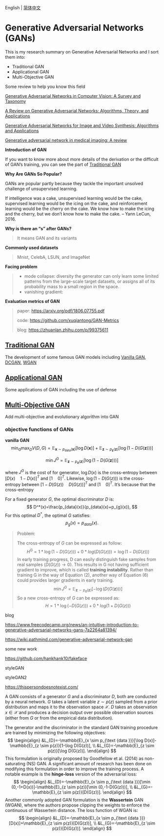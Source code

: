 English | [简体中文](./README.zh-CN.md)


#  Generative Adversarial Networks (GANs)

This is my  research summary on Generative Adversarial Networks and I sort them into:

- Traditional GAN
- Applicational GAN
- Multi-Objective GAN



Some review to help you know this field

[Generative Adversarial Networks in Computer Vision: A Survey and Taxonomy]()

[A Review on Generative Adversarial Networks: Algorithms, Theory, and Applications]()

[Generative Adversarial Networks for Image and Video Synthesis: Algorithms and Applications]()

[Generative adversarial network in medical imaging: A review]()



**Introduction of GAN**

> 

If you want to know more about more details of the derivation or the difficult of GAN’s training, you can see the part of [Traditional GAN](#Traditional-GAN)



**Why Are GANs So Popular?**

GANs are popular partly because they tackle the important unsolved challenge of unsupervised learning.

If intelligence was a cake, unsupervised learning would be the cake, supervised learning would be the icing on the cake, and reinforcement learning would be the cherry on the cake. We know how to make the icing and the cherry, but we don’t know how to make the cake. – Yann LeCun, 2016.



**Why is there an “s” after GANs?**

> It means GAN and its variants



**Commonly used datasets**

> Mnist, CelebA, LSUN, and ImageNet



**Facing problem**

> - mode collapse: diversity the generator can only learn some limited patterns from the large-scale target datasets, or assigns all of its probability mass to a small region in the space.
> - vanishing gradient: 



**Evaluation metrics of GAN**

> paper: https://arxiv.org/pdf/1806.07755.pdf
>
> code: https://github.com/xuqiantong/GAN-Metrics
>
> blog: https://zhuanlan.zhihu.com/p/99375611



## [Traditional GAN](1-Traditional-GAN)

The development of some famous GAN models including <u>Vanilla GAN</u>, <u>DCGAN</u>, <u>WGAN</u>

## [Applicational GAN](2-Applicational-GAN)

Some applications of GAN including the use of defense

## [Multi-Objective GAN](3-Multi-Objective-GAN)

Add multi-objective and evolutionary algorithm into GAN





### objective functions of GANs



**vanilla GAN**
$$
\min _{G} \max _{D} V(D, G)=\mathbb{E}_{\boldsymbol{x} \sim p_{\mathrm{data}}(\boldsymbol{x})}[\log D(\boldsymbol{x})]+\mathbb{E}_{\boldsymbol{z} \sim p_{\boldsymbol{z}}(\boldsymbol{z})}[\log (1-D(G(\boldsymbol{z})))]
$$

$$
\min J^G = \mathbb{E}_{\boldsymbol{z} \sim p_{\boldsymbol{z}}(\boldsymbol{z})}[\log (1-D(G(\boldsymbol{z})))]
$$

where $J^G$ is the cost of for generator, $\log D(x)$ is the cross-entropy between $[D(x) \quad 1-D(x)]^T$ and $[1 \quad 0]^T$. Likewise,  $\log (1-D(G(z)))$ is the cross-entropy between $[1-D(G(z)) \quad D(G(z))]^T$ and $[1 \quad 0]^T$. It’s because that the cross-entropy 

For a fixed generator $G$, the optimal discriminator $D$ is:
$$
D^*(x)=\frac{p_{data}(x)}{p_{data}(x)+p_{g}(x)},
$$
For this optimal $D^*$, the optimal $G$ satisfies:
$$
p_g(x) =p_{data}(x).
$$

> Problem: 
>
> The cross-entropy of $G$ can be expressed as follow:
> $$
> H^G = 1 * \log(1-D(G(z))) + 0*log(D(G(z))) = \log(1-D(G(z)))
> $$
> In early training progress, D can easily distinguish fake samples from real samples ($D(G(z)) \rightarrow 0$). This results in G not having sufficient gradient to improve, which is called **training instability**. Rather than training G in the way of Equation (2), another way of Equation (6) could provides larger gradients in early training.
> $$
> \min J^G = \mathbb{E}_{\boldsymbol{z} \sim p_{\boldsymbol{z}}(\boldsymbol{z})}[-\log (D(G(\boldsymbol{z})))]
> $$
> So a new cross-entropy of $G$ can be expressed as:
> $$
> H = 1 * \log(-D(G(z))) + 0*log(1 + D(G(z)))
> $$
> 
>
> 



blog 

https://www.freecodecamp.org/news/an-intuitive-introduction-to-generative-adversarial-networks-gans-7a2264a81394/

https://wiki.pathmind.com/generative-adversarial-network-gan





some new work

https://github.com/hankhank10/fakeface

styleGAN

styleGAN2

https://thispersondoesnotexist.com/





A GAN consists of a generator $G$ and a discriminator $D$, both are conducted by a neural network. $G$ takes a latent variable $z \sim p(z)$ sampled from a prior distribution and maps it to the observation space $\mathcal{X}$. $D$ takes an observation $x \in \mathcal{X}$ and produces a decision output over possible observation sources (either from $G$ or from the empirical data distribution). 



The generator and the discriminator in the standard GAN training procedure are trained by minimizing the following objectives:
$$
\begin{align}
&L_{D}=-\mathbb{E}_{x \sim p_{\text {data }}}[\log D(x)]-\mathbb{E}_{z \sim p(z)}[1-\log D(G(z))], \\
&L_{G}=-\mathbb{E}_{z \sim p(z)}[\log D(G(z))].
\end{align}
$$
This formulation is originally proposed by Goodfellow et al. (2014) as non-saturating (NS) GAN. A significant amount of research has been done on modifying this formulation in order to improve the training process. A notable example is the **hinge-loss** version of the adversarial loss:
$$
\begin{align}
&L_{D}=-\mathbb{E}_{x \sim p_{\text {data }}}[\min (0,-1+D(x))]-\mathbb{E}_{z \sim p(z)}[\min (0,-1-D(G(z)))], \\
&L_{G}=-\mathbb{E}_{z \sim p(z)}[D(G(z))].
\end{align}
$$
Another commonly adopted GAN formulation is the **Wassertein** GAN (WGAN), where the authors propose clipping the weights to enforce the continuous of Wassertein distance. The loss function of WGAN is:
$$
\begin{align}
&L_{D}=-\mathbb{E}_{x \sim p_{\text {data }}}[D(x)]+\mathbb{E}_{z \sim p(z)}[D(G(z))], \\
&L_{G}=-\mathbb{E}_{z \sim p(z)}[D(G(z))].
\end{align}
$$




